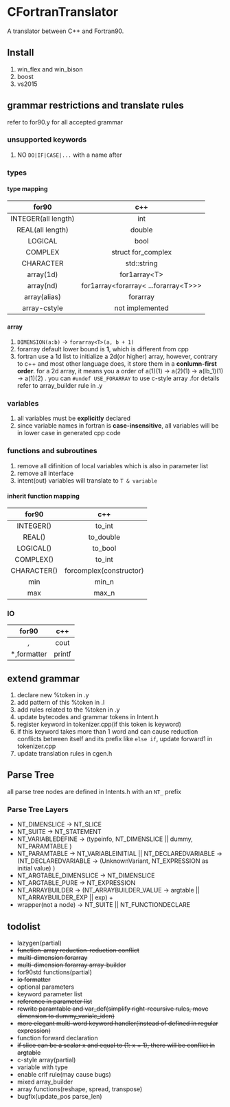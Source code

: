 # CFortranTranslator
A translator between C++ and Fortran90.

## Install
1. win_flex and win_bison
2. boost
3. vs2015

## grammar restrictions and translate rules
refer to for90.y for all accepted grammar
### unsupported keywords

1. NO `DO|IF|CASE|...` with a name after

### types
#### type mapping

|for90|c++|
|:-:|:-:|
|INTEGER(all length)|int|
|REAL(all length)|double|
|LOGICAL|bool|
|COMPLEX|struct for_complex|
|CHARACTER|std::string|
|array(1d)|for1array&lt;T&gt;|
|array(nd)|for1array&lt;forarray&lt; ...forarray&lt;T&gt;&gt;&gt;|
|array(alias)|forarray|
|array-cstyle|not implemented|

#### array
1. `DIMENSION(a:b)` -> `forarray<T>(a, b + 1)`
2. forarray default lower bound is **1**, which is different from cpp
3. fortran use a 1d list to initialize a 2d(or higher) array, however, contrary to c++ and most other language does, it store them in a **conlumn-first order**. for a 2d array, it means you a order of a(1)(1) -> a(2)(1) -> a(lb_1)(1) -> a(1)(2) . you can `#undef USE_FORARRAY` to use c-style array .for details refer to array_builder rule in .y

### variables
1. all variables must be **explicitly** declared
2. since variable names in fortran is **case-insensitive**, all variables will be in lower case in generated cpp code

### functions and subroutines
1. remove all difinition of local variables which is also in parameter list
2. remove all interface
3. intent(out) variables will translate to `T & variable`

#### inherit function mapping
|for90|c++|
|:-:|:-:|
|INTEGER()|to_int|
|REAL()|to_double|
|LOGICAL()|to_bool|
|COMPLEX()|to_int|
|CHARACTER()|forcomplex(constructor)|
|min|min_n|
|max|max_n|

### IO
|for90|c++|
|:-:|:-:|
|*,*|cout|
|*,formatter|printf|

## extend grammar
1. declare new %token in .y
2. add pattern of this %token in .l
3. add rules related to the %token in .y
4. update bytecodes and grammar tokens in Intent.h
5. register keyword in tokenizer.cpp(if this token is keyword)
6. if this keyword takes more than 1 word and can cause reduction conflicts between itself and its prefix like `else if`, update forward1 in tokenizer.cpp
7. update translation rules in cgen.h

## Parse Tree
all parse tree nodes are defined in Intents.h with an `NT_` prefix
### Parse Tree Layers
- NT_DIMENSLICE -> NT_SLICE
- NT_SUITE -> NT_STATEMENT
- NT_VARIABLEDEFINE -> (typeinfo, NT_DIMENSLICE || dummy, NT_PARAMTABLE )
- NT_PARAMTABLE -> NT_VARIABLEINITIAL || NT_DECLAREDVARIABLE -> (NT_DECLAREDVARIABLE -> (UnknownVariant, NT_EXPRESSION as initial value) ) 
- NT_ARGTABLE_DIMENSLICE -> NT_DIMENSLICE
- NT_ARGTABLE_PURE -> NT_EXPRESSION
- NT_ARRAYBUILDER -> (NT_ARRAYBUILDER_VALUE -> argtable || NT_ARRAYBUILDER_EXP || exp) +
- wrapper(not a node) -> NT_SUITE || NT_FUNCTIONDECLARE

## todolist
- lazygen(partial)
- ~~function-array reduction-reduction conflict~~
- ~~multi-dimension forarray~~
- ~~multi-dimension forarray array-builder~~
- for90std functions(partial)
- ~~io formatter~~
- optional parameters
- keyword parameter list
- ~~reference in parameter list~~
- ~~rewrite paramtable and var_def(simplify right-recursive rules, move dimension to dummy_variale_iden)~~
- ~~more elegant multi-word keyword handler(instead of defined in regular expression)~~
- function forward declaration
- ~~if slice can be a scalar x and equal to (1: x + 1), there will be conflict in argtable~~
- c-style array(partial)
- variable with type
- enable crlf rule(may cause bugs)
- mixed array_builder
- array functions(reshape, spread, transpose)
- bugfix(update_pos parse_len)
